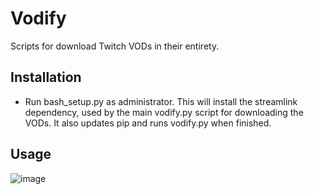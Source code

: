 # Vodify

Scripts for download Twitch VODs in their entirety.


## Installation

- Run bash_setup.py as administrator.
This will install the streamlink dependency, used by the main vodify.py script for downloading the VODs. It also updates pip and runs vodify.py when finished.

## Usage
![image](https://github.com/user-attachments/assets/4c56f7c9-6a61-4ec6-8787-b28f79a3c7ac)

    
